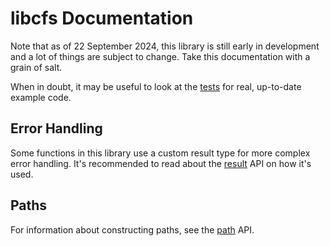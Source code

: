 # libcfs Documentation
Note that as of 22 September 2024, this library is still early in development and a lot of things are subject to change. Take this documentation with a grain of salt.

When in doubt, it may be useful to look at the [tests](./tests) for real, up-to-date example code.

## Error Handling
Some functions in this library use a custom result type for more complex error handling. It's recommended to read about the [result](RESULT.md) API on how it's used.

## Paths
For information about constructing paths, see the [path](PATH.md) API.
